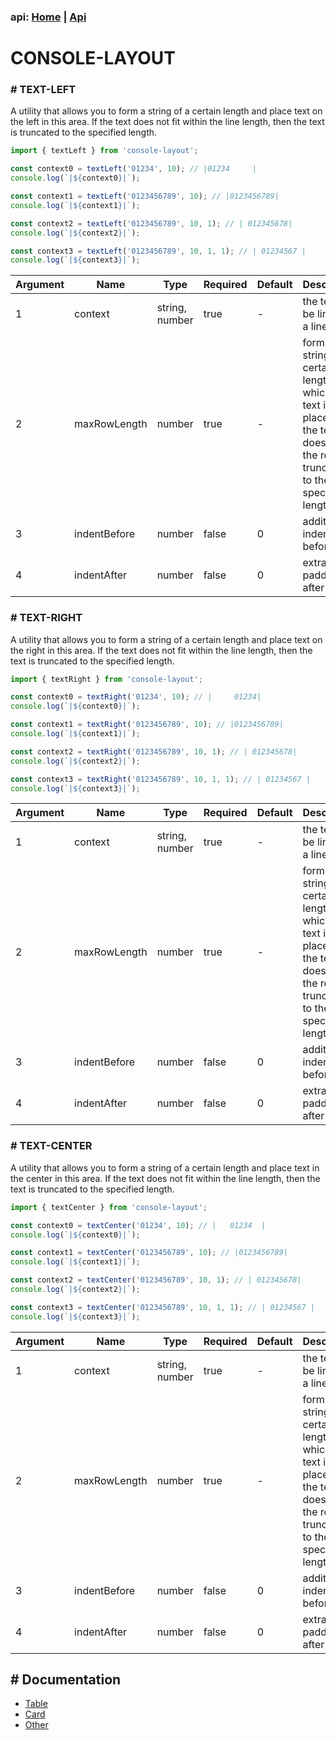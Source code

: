 ### api: [Home](./../../README.md) | [Api](./../README-EN.md)

# CONSOLE-LAYOUT

### # TEXT-LEFT

A utility that allows you to form a string of a certain length and place text on the left in this area. If the text does not fit within the line length, then the text is truncated to the specified length.

```ts
import { textLeft } from 'console-layout';

const context0 = textLeft('01234', 10); // |01234     |
console.log(`|${context0}|`);

const context1 = textLeft('0123456789', 10); // |0123456789|
console.log(`|${context1}|`);

const context2 = textLeft('0123456789', 10, 1); // | 012345678|
console.log(`|${context2}|`);

const context3 = textLeft('0123456789', 10, 1, 1); // | 01234567 |
console.log(`|${context3}|`);
```

| Argument | Name         | Type           | Required | Default | Description                                                                                                                                |
| -------- | ------------ | -------------- | -------- | ------- | ------------------------------------------------------------------------------------------------------------------------------------------ |
| 1        | context      | string, number | true     | -       | the text to be linked, in a line                                                                                                           |
| 2        | maxRowLength | number         | true     | -       | forms a string of a certain length on which the text is placed. If the text does not fit, the result is truncated to the specified length. |
| 3        | indentBefore | number         | false    | 0       | additional indent before text                                                                                                              |
| 4        | indentAfter  | number         | false    | 0       | extra padding after text                                                                                                                   |

### # TEXT-RIGHT

A utility that allows you to form a string of a certain length and place text on the right in this area. If the text does not fit within the line length, then the text is truncated to the specified length.

```ts
import { textRight } from 'console-layout';

const context0 = textRight('01234', 10); // |     01234|
console.log(`|${context0}|`);

const context1 = textRight('0123456789', 10); // |0123456789|
console.log(`|${context1}|`);

const context2 = textRight('0123456789', 10, 1); // | 012345678|
console.log(`|${context2}|`);

const context3 = textRight('0123456789', 10, 1, 1); // | 01234567 |
console.log(`|${context3}|`);
```

| Argument | Name         | Type           | Required | Default | Description                                                                                                                                |
| -------- | ------------ | -------------- | -------- | ------- | ------------------------------------------------------------------------------------------------------------------------------------------ |
| 1        | context      | string, number | true     | -       | the text to be linked, in a line                                                                                                           |
| 2        | maxRowLength | number         | true     | -       | forms a string of a certain length on which the text is placed. If the text does not fit, the result is truncated to the specified length. |
| 3        | indentBefore | number         | false    | 0       | additional indent before text                                                                                                              |
| 4        | indentAfter  | number         | false    | 0       | extra padding after text                                                                                                                   |

### # TEXT-CENTER

A utility that allows you to form a string of a certain length and place text in the center in this area. If the text does not fit within the line length, then the text is truncated to the specified length.

```ts
import { textCenter } from 'console-layout';

const context0 = textCenter('01234', 10); // |   01234  |
console.log(`|${context0}|`);

const context1 = textCenter('0123456789', 10); // |0123456789|
console.log(`|${context1}|`);

const context2 = textCenter('0123456789', 10, 1); // | 012345678|
console.log(`|${context2}|`);

const context3 = textCenter('0123456789', 10, 1, 1); // | 01234567 |
console.log(`|${context3}|`);
```

| Argument | Name         | Type           | Required | Default | Description                                                                                                                                |
| -------- | ------------ | -------------- | -------- | ------- | ------------------------------------------------------------------------------------------------------------------------------------------ |
| 1        | context      | string, number | true     | -       | the text to be linked, in a line                                                                                                           |
| 2        | maxRowLength | number         | true     | -       | forms a string of a certain length on which the text is placed. If the text does not fit, the result is truncated to the specified length. |
| 3        | indentBefore | number         | false    | 0       | additional indent before text                                                                                                              |
| 4        | indentAfter  | number         | false    | 0       | extra padding after text                                                                                                                   |

## # Documentation

- [Table](./TABLE-EN.md)
- [Card](./CARD-EN.md)
- [Other](./OTHER-EN.md)
